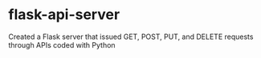 # flask-api-server
Created a Flask server that issued GET, POST, PUT, and DELETE requests through APIs coded with Python
